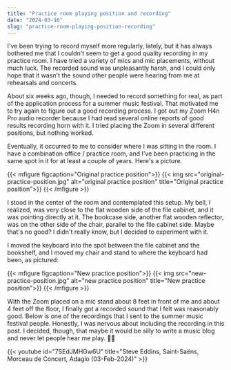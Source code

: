 ```yaml
---
title: "Practice room playing position and recording"
date: "2024-03-16"
slug: "practice-room-playing-position-recording"
---
```


I've been trying to record myself more regularly, lately, but it has always bothered me that I couldn't seem to get a good quality recording in my practice room. I have tried a variety of mics and mic placements, without much luck. The recorded sound was unpleasantly harsh, and I could only hope that it wasn't the sound other people were hearing from me at rehearsals and concerts.

About six weeks ago, though, I needed to record something for real, as part of the application process for a summer music festival. That motivated me to try again to figure out a good recording process. I got out my Zoom H4n Pro audio recorder because I had read several online reports of good results recording horn with it. I tried placing the Zoom in several different positions, but nothing worked.

Eventually, it occurred to me to consider where I was sitting in the room. I have a combination office / practice room, and I've been practicing in the same spot in it for at least a couple of years. Here's a picture.

{{< mfigure figcaption="Original practice position">}}
  {{< img src="original-practice-position.jpg" alt="original practice position" 
  title="Original practice position">}}
{{< /mfigure >}}

I stood in the center of the room and contemplated this setup. My bell, I realized, was very close to the flat wooden side of the file cabinet, and it was pointing directly at it. The bookcase side, another flat wooden reflector, was on the other side of the chair, parallel to the file cabinet side. Maybe that's no good? I didn't really know, but I decided to experiment with it.

I moved the keyboard into the spot between the file cabinet and the bookshelf, and I moved my chair and stand to where the keyboard had been, as pictured:

{{< mfigure figcaption="New practice position">}}
  {{< img src="new-practice-position.jpg" alt="new practice position" 
  title="New practice position">}}
{{< /mfigure >}}

With the Zoom placed on a mic stand about 8 feet in front of me and about 4 feet off the floor, I finally got a recorded sound that I felt was reasonably good. Below is one of the recordings that I sent to the summer music festival people. Honestly, I was nervous about including the recording in this post. I decided, though, that maybe it would be silly to write a music blog and never let people hear me play. :man_shrugging:

{{< youtube id="7SEdJMHGw6U" title="Steve Eddins, Saint-Saëns, Morceau de Concert, Adagio (03-Feb-2024)" >}}
